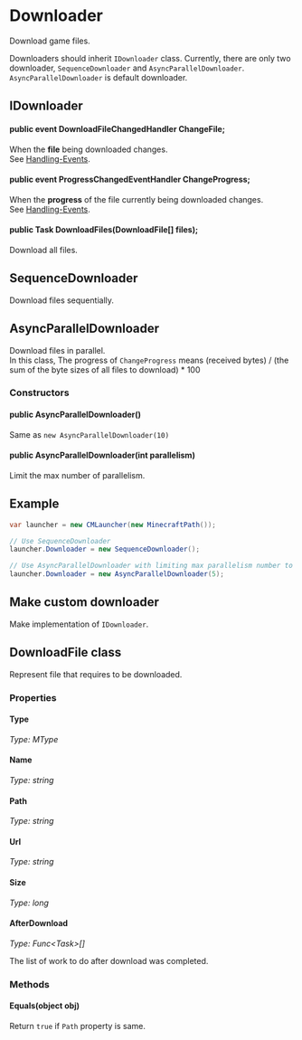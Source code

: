 # Downloader

Download game files.  

Downloaders should inherit `IDownloader` class. Currently, there are only two downloader, `SequenceDownloader` and `AsyncParallelDownloader`. `AsyncParallelDownloader` is default downloader.

## IDownloader

#### public event DownloadFileChangedHandler ChangeFile;

When the **file** being downloaded changes.  
See [Handling-Events](/Handling-Events.md).

#### public event ProgressChangedEventHandler ChangeProgress;

When the **progress** of the file currently being downloaded changes.  
See [Handling-Events](/Handling-Events.md).

#### public Task DownloadFiles(DownloadFile[] files);

Download all files.

## SequenceDownloader

Download files sequentially.  

## AsyncParallelDownloader

Download files in parallel.  
In this class, The progress of `ChangeProgress` means (received bytes) / (the sum of the byte sizes of all files to download) * 100

### Constructors

#### public AsyncParallelDownloader()

Same as `new AsyncParallelDownloader(10)`

#### public AsyncParallelDownloader(int parallelism)

Limit the max number of parallelism.

## Example

```csharp
var launcher = new CMLauncher(new MinecraftPath());

// Use SequenceDownloader
launcher.Downloader = new SequenceDownloader();

// Use AsyncParallelDownloader with limiting max parallelism number to 5
launcher.Downloader = new AsyncParallelDownloader(5);
```

## Make custom downloader

Make implementation of `IDownloader`.

## DownloadFile class

Represent file that requires to be downloaded.

### Properties

#### Type

*Type: MType*

#### Name

*Type: string*

#### Path

*Type: string*

#### Url

*Type: string*

#### Size

*Type: long*

#### AfterDownload

*Type: Func\<Task>[]*

The list of work to do after download was completed.

### Methods

#### Equals(object obj)

Return `true` if `Path` property is same.